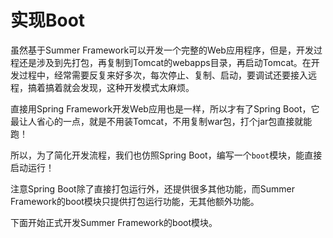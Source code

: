 # 实现Boot

虽然基于Summer Framework可以开发一个完整的Web应用程序，但是，开发过程还是涉及到先打包，再复制到Tomcat的webapps目录，再启动Tomcat。在开发过程中，经常需要反复来好多次，每次停止、复制、启动，要调试还要接入远程，搞着搞着就会发现，这种开发模式太麻烦。

直接用Spring Framework开发Web应用也是一样，所以才有了Spring Boot，它最让人省心的一点，就是不用装Tomcat，不用复制war包，打个jar包直接就能跑！

所以，为了简化开发流程，我们也仿照Spring Boot，编写一个`boot`模块，能直接启动运行！

注意Spring Boot除了直接打包运行外，还提供很多其他功能，而Summer Framework的boot模块只提供打包运行功能，无其他额外功能。

下面开始正式开发Summer Framework的boot模块。
